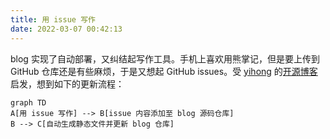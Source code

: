 ```yaml
---
title: 用 issue 写作
date: 2022-03-07 00:42:13
---
```

blog 实现了自动部署，又纠结起写作工具。手机上喜欢用熊掌记，但是要上传到 GitHub 仓库还是有些麻烦，于是又想起 GitHub issues。受 [yihong](https://github.com/yihong0618) 的[开源博客](https://github.com/yihong0618/gitblog/issues/177)启发，想到如下的更新流程：

```mermaid
graph TD
A[用 issue 写作] --> B[issue 内容添加至 blog 源码仓库]
B --> C[自动生成静态文件并更新 blog 仓库]
```

